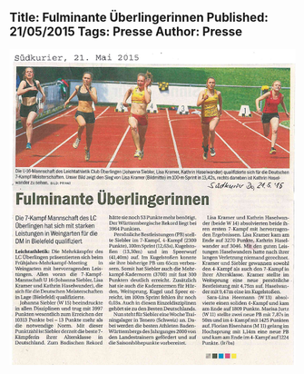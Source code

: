 Title: Fulminante Überlingerinnen
Published: 21/05/2015
Tags: Presse
Author: Presse
---

![Südkurier-Beitrag vom 21.05.2015](./../assets/2015/2015-05-21-suedkurier.jpg)